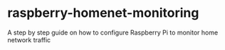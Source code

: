 # raspberry-homenet-monitoring
A step by step guide on how to configure Raspberry Pi to monitor home network traffic
